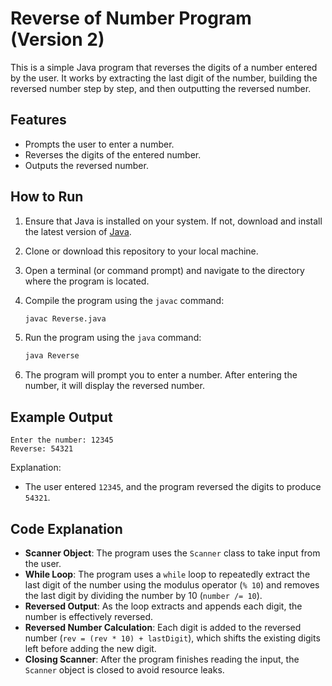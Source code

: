 # Reverse of Number Program (Version 2)

This is a simple Java program that reverses the digits of a number entered by the user. It works by extracting the last digit of the number, building the reversed number step by step, and then outputting the reversed number.

## Features

- Prompts the user to enter a number.
- Reverses the digits of the entered number.
- Outputs the reversed number.

## How to Run

1. Ensure that Java is installed on your system. If not, download and install the latest version of [Java](https://www.oracle.com/java/technologies/javase-jdk11-downloads.html).

2. Clone or download this repository to your local machine.

3. Open a terminal (or command prompt) and navigate to the directory where the program is located.

4. Compile the program using the `javac` command:

   ```bash
   javac Reverse.java
   ```

5. Run the program using the `java` command:

   ```bash
   java Reverse
   ```

6. The program will prompt you to enter a number. After entering the number, it will display the reversed number.

## Example Output

```
Enter the number: 12345
Reverse: 54321
```

Explanation:

- The user entered `12345`, and the program reversed the digits to produce `54321`.

## Code Explanation

- **Scanner Object**: The program uses the `Scanner` class to take input from the user.
- **While Loop**: The program uses a `while` loop to repeatedly extract the last digit of the number using the modulus operator (`% 10`) and removes the last digit by dividing the number by 10 (`number /= 10`).
- **Reversed Output**: As the loop extracts and appends each digit, the number is effectively reversed.
- **Reversed Number Calculation**: Each digit is added to the reversed number (`rev = (rev * 10) + lastDigit`), which shifts the existing digits left before adding the new digit.
- **Closing Scanner**: After the program finishes reading the input, the `Scanner` object is closed to avoid resource leaks.
